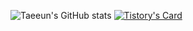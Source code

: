 ![Taeeun's GitHub stats](https://github-readme-stats.vercel.app/api?username=xodms1701&show_icons=true&theme=radical)
[![Tistory's Card](https://github-readme-tistory-card.vercel.app/api/badge?name={samuel-alter1128}&postId={default}&theme={tistory})](https://github.com/loosie/github-readme-tistory-card)
